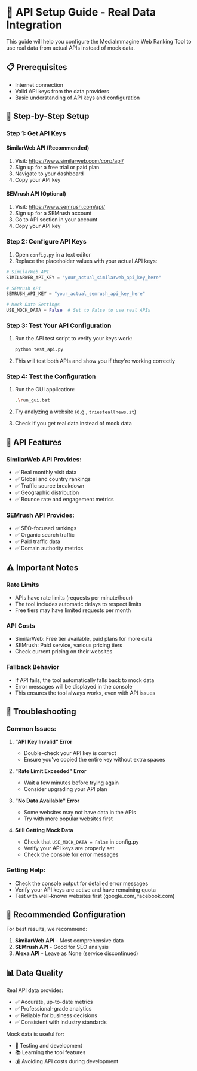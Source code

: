# 🔑 API Setup Guide - Real Data Integration

This guide will help you configure the MediaImmagine Web Ranking Tool to use real data from actual APIs instead of mock data.

## 📋 Prerequisites

- Internet connection
- Valid API keys from the data providers
- Basic understanding of API keys and configuration

## 🚀 Step-by-Step Setup

### Step 1: Get API Keys

#### SimilarWeb API (Recommended)
1. Visit: https://www.similarweb.com/corp/api/
2. Sign up for a free trial or paid plan
3. Navigate to your dashboard
4. Copy your API key

#### SEMrush API (Optional)
1. Visit: https://www.semrush.com/api/
2. Sign up for a SEMrush account
3. Go to API section in your account
4. Copy your API key

### Step 2: Configure API Keys

1. Open `config.py` in a text editor
2. Replace the placeholder values with your actual API keys:

```python
# SimilarWeb API
SIMILARWEB_API_KEY = "your_actual_similarweb_api_key_here"

# SEMrush API  
SEMRUSH_API_KEY = "your_actual_semrush_api_key_here"

# Mock Data Settings
USE_MOCK_DATA = False  # Set to False to use real APIs
```

### Step 3: Test Your API Configuration

1. Run the API test script to verify your keys work:
   ```bash
   python test_api.py
   ```

2. This will test both APIs and show you if they're working correctly

### Step 4: Test the Configuration

1. Run the GUI application:
   ```bash
   .\run_gui.bat
   ```

2. Try analyzing a website (e.g., `triesteallnews.it`)
3. Check if you get real data instead of mock data

## 🔧 API Features

### SimilarWeb API Provides:
- ✅ Real monthly visit data
- ✅ Global and country rankings
- ✅ Traffic source breakdown
- ✅ Geographic distribution
- ✅ Bounce rate and engagement metrics

### SEMrush API Provides:
- ✅ SEO-focused rankings
- ✅ Organic search traffic
- ✅ Paid traffic data
- ✅ Domain authority metrics

## ⚠️ Important Notes

### Rate Limits
- APIs have rate limits (requests per minute/hour)
- The tool includes automatic delays to respect limits
- Free tiers may have limited requests per month

### API Costs
- SimilarWeb: Free tier available, paid plans for more data
- SEMrush: Paid service, various pricing tiers
- Check current pricing on their websites

### Fallback Behavior
- If API fails, the tool automatically falls back to mock data
- Error messages will be displayed in the console
- This ensures the tool always works, even with API issues

## 🐛 Troubleshooting

### Common Issues:

1. **"API Key Invalid" Error**
   - Double-check your API key is correct
   - Ensure you've copied the entire key without extra spaces

2. **"Rate Limit Exceeded" Error**
   - Wait a few minutes before trying again
   - Consider upgrading your API plan

3. **"No Data Available" Error**
   - Some websites may not have data in the APIs
   - Try with more popular websites first

4. **Still Getting Mock Data**
   - Check that `USE_MOCK_DATA = False` in config.py
   - Verify your API keys are properly set
   - Check the console for error messages

### Getting Help:
- Check the console output for detailed error messages
- Verify your API keys are active and have remaining quota
- Test with well-known websites first (google.com, facebook.com)

## 🎯 Recommended Configuration

For best results, we recommend:
1. **SimilarWeb API** - Most comprehensive data
2. **SEMrush API** - Good for SEO analysis
3. **Alexa API** - Leave as None (service discontinued)

## 📊 Data Quality

Real API data provides:
- ✅ Accurate, up-to-date metrics
- ✅ Professional-grade analytics
- ✅ Reliable for business decisions
- ✅ Consistent with industry standards

Mock data is useful for:
- 🧪 Testing and development
- 📚 Learning the tool features
- 💰 Avoiding API costs during development
